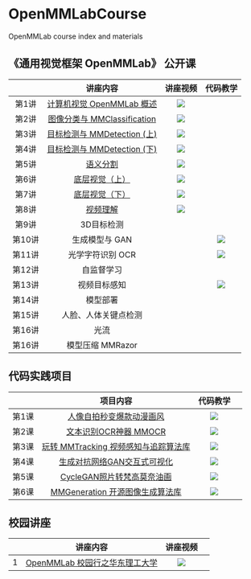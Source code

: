 # OpenMMLabCourse
OpenMMLab course index and materials

## 《通用视觉框架 OpenMMLab》 公开课


|       |                                 讲座内容                                  |                                                                       讲座视频                                                                       | 代码教学 | 
| :---: | :-----------------------------------------------------------------------: | :--------------------------------------------------------------------------------------------------------------------------------------------------: | :------: | 
| 第1讲 | [计算机视觉 OpenMMLab 概述](https://www.bilibili.com/video/BV1R341117FJ/) | [![](https://i1.hdslb.com/bfs/archive/24cc8148270f237cff0738fc8cd50557a6462de0.png@336w_190h_1c.webp)](https://www.bilibili.com/video/BV1R341117FJ/) |          | 
| 第2讲 | [图像分类与 MMClassification](https://www.bilibili.com/video/BV1J341127nQ?spm_id_from=333.999.0.0) | [![](https://i0.hdslb.com/bfs/archive/237b076c0fd87086827618ca95975d94656fb429.png@336w_190h_1c.webp)](https://www.bilibili.com/video/BV1J341127nQ?spm_id_from=333.999.0.0) |          |  
| 第3讲 | [目标检测与 MMDetection (上)](https://www.bilibili.com/video/BV1Vv411A7ZM?spm_id_from=333.999.0.0) | [![](https://i0.hdslb.com/bfs/archive/8f4077f6572966b6d94726abeb8adb8531ad51b7.png@336w_190h_1c.webp)](https://www.bilibili.com/video/BV1Vv411A7ZM?spm_id_from=333.999.0.0) |          |  
| 第4讲 | [目标检测与 MMDetection (下)](https://www.bilibili.com/video/BV1bM4y1g7Hf?spm_id_from=333.999.0.0) | [![](https://i2.hdslb.com/bfs/archive/0207b273dfe48d157cd00fe3ca2d9e20c1a86599.png@336w_190h_1c.webp)](https://www.bilibili.com/video/BV1bM4y1g7Hf?spm_id_from=333.999.0.0) |          |  
| 第5讲 | [语义分割](https://www.bilibili.com/video/BV1944y1b76p?spm_id_from=333.999.0.0) | [![](https://i0.hdslb.com/bfs/archive/bedab4cff4ced7617ba1d118d7bd0cccd4a502f4.png@336w_190h_1c.webp)](https://www.bilibili.com/video/BV1944y1b76p?spm_id_from=333.999.0.0) |          |  
| 第6讲 | [底层视觉（上）](https://www.bilibili.com/video/BV1zq4y1o7ph?spm_id_from=333.999.0.0) | [![](https://i2.hdslb.com/bfs/archive/01d51d14a091e96f8c42031390f08f62cb18b699.png@336w_190h_1c.webp)](https://www.bilibili.com/video/BV1zq4y1o7ph?spm_id_from=333.999.0.0) |          |  
| 第7讲 | [底层视觉（下）](https://www.bilibili.com/video/BV1cQ4y167KL?spm_id_from=333.999.0.0) | [![](https://i0.hdslb.com/bfs/archive/3c314ffc38bced8002162319cb75f883b4694445.png@336w_190h_1c.webp)](https://www.bilibili.com/video/BV1cQ4y167KL?spm_id_from=333.999.0.0) |          | 
| 第8讲 | [视频理解](https://www.bilibili.com/video/BV1h34y1D7QH?spm_id_from=333.999.0.0) | [![](https://i0.hdslb.com/bfs/archive/a1c4b28840991f29c7acabdcbd39dc190f6af2c2.png@336w_190h_1c.webp)](https://www.bilibili.com/video/BV1h34y1D7QH?spm_id_from=333.999.0.0) |          |   
| 第9讲 | 3D目标检测 | [![]()]() |          |   
| 第10讲 | 生成模型与 GAN | [![]()]() |    [![](https://i1.hdslb.com/bfs/archive/e0ea4767b305e98ce6039fe623e4cd184923a720.jpg@336w_190h_1c.webp)](https://www.bilibili.com/video/BV1bY4y147kz?spm_id_from=333.999.0.0)        |
| 第11讲 | 光学字符识别 OCR | [![]()]() |      [![](https://i0.hdslb.com/bfs/archive/bff12b73709666351d614fd5fb286767846b7108.jpg@336w_190h_1c.webp)](https://www.bilibili.com/video/BV1Ua411x7dB?spm_id_from=333.999.0.0)        | 
| 第12讲 | 自监督学习 | [![]()]() |          |       |
| 第13讲 | 视频目标感知 | [![]()]() |     [![](https://i1.hdslb.com/bfs/archive/0058cfa97c39341f8679fd58ef04651db2389c4e.jpg@336w_190h_1c.webp)](https://www.bilibili.com/video/BV1za411Y7Zm/?spm_id_from=333.788)      |  
| 第14讲 | 模型部署 | [![]()]() |          |      
| 第15讲 | 人脸、人体关键点检测 | [![]()]() |          |   
| 第16讲 | 光流 | [![]()]() |          | 
| 第16讲 | 模型压缩 MMRazor | [![]()]() |          |   


## 代码实践项目
|       |                                 项目内容                                  |                                                                       代码教学                                                                       |       |
| :---: | :-----------------------------------------------------------------------: | :----------------------------------------------------------------------------------: | :---: |
|第1课| [人像自拍秒变爆款动漫画风](https://www.bilibili.com/video/BV1XL4y1g7in?spm_id_from=333.999.0.0) | [![](https://i0.hdslb.com/bfs/archive/f9972114f65e0bc121619e51720680c461a7b913.jpg@336w_190h_1c.webp)](https://www.bilibili.com/video/BV1XL4y1g7in?spm_id_from=333.999.0.0) |       |
|第2课| [文本识别OCR神器 MMOCR](https://www.bilibili.com/video/BV1Ua411x7dB?spm_id_from=333.999.0.0) | [![](https://i0.hdslb.com/bfs/archive/bff12b73709666351d614fd5fb286767846b7108.jpg@336w_190h_1c.webp)](https://www.bilibili.com/video/BV1Ua411x7dB?spm_id_from=333.999.0.0) |       |
| 第3课 | [玩转 MMTracking 视频感知与追踪算法库](https://www.bilibili.com/video/BV1za411Y7Zm/?spm_id_from=333.788) | [![](https://i1.hdslb.com/bfs/archive/0058cfa97c39341f8679fd58ef04651db2389c4e.jpg@336w_190h_1c.webp)](https://www.bilibili.com/video/BV1za411Y7Zm/?spm_id_from=333.788) |       |
| 第4课 | [生成对抗网络GAN交互式可视化](https://www.bilibili.com/video/BV1R44y1377T?spm_id_from=333.999.0.0) | [![](https://i0.hdslb.com/bfs/archive/bc3485ace63e5850c3541af0f68a18675cbfdc19.jpg@336w_190h_1c.webp)](https://www.bilibili.com/video/BV1R44y1377T?spm_id_from=333.999.0.0) |       |
| 第5课  | [CycleGAN照片转梵高莫奈油画](https://www.bilibili.com/video/BV1wv4y1T71F?spm_id_from=333.999.0.0) | [![](https://i2.hdslb.com/bfs/archive/56a953accbb30ea29408a105aeb7dd406058e8f1.jpg@336w_190h_1c.webp)](https://www.bilibili.com/video/BV1wv4y1T71F?spm_id_from=333.999.0.0) |       |
| 第6课  | [MMGeneration 开源图像生成算法库](https://www.bilibili.com/video/BV1bY4y147kz?spm_id_from=333.999.0.0) | [![](https://i1.hdslb.com/bfs/archive/e0ea4767b305e98ce6039fe623e4cd184923a720.jpg@336w_190h_1c.webp)](https://www.bilibili.com/video/BV1bY4y147kz?spm_id_from=333.999.0.0) |       |
## 校园讲座
|       |                                 讲座内容                                  |                                                                       讲座视频                                                                       |       |
| :---: | :-----------------------------------------------------------------------: | :--------------------------------------------------------------------------------------------------------------------------------------------------: | :---: |
| 1 | [OpenMMLab 校园行之华东理工大学](https://www.bilibili.com/video/BV1Gb4y1B7D4?spm_id_from=333.999.0.0) | [![](https://i0.hdslb.com/bfs/archive/31141624f6f30f730e71de1fdf5f2ea799ef81d2.jpg@336w_190h_1c.webp)](https://www.bilibili.com/video/BV1Gb4y1B7D4?spm_id_from=333.999.0.0) |       |



